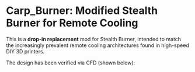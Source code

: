 # Carp_Burner: Modified Stealth Burner for Remote Cooling

This is a **drop-in replacement** mod for Stealth Burner, intended to match the increasingly prevalent remote cooling architectures found in high-speed DIY 3D printers.

The design has been verified via CFD (shown below):


